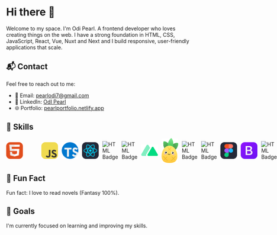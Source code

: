 # Hi there 👋

   Welcome to my space. I'm Odi Pearl. A frontend developer who loves creating things on the web.
   I have a strong foundation in HTML, CSS, JavaScript, React, Vue, Nuxt and Next and I build responsive, user-friendly applications that scale.

## 📬 Contact
Feel free to reach out to me:
- 📧 Email: [pearlodi7@gmail.com](mailto:pearlodi7@gmail.com)
- 💼 LinkedIn: [OdI Pearl](https://www.linkedin.com/in/odipearl/)
- 🌐 Portfolio: [pearlportfolio.netlify.app](https://pearlportfolio.netlify.app/)
  
## 🌟 Skills
<span style="display: flex; align-items: center ">
  <img src="html.svg" alt="HTML Badge" width="45"/>
  <img src="js.svg" alt="HTML Badge" width="45" style="margin-left: 50px; "/>
   <img src="ts.png" alt="HTML Badge" width="45"  style="margin-left: 10px; "/>
   <img src="react.svg" alt="HTML Badge" width="45"  style="margin-left: 10px; "/>
   <img src="vue.svg" alt="HTML Badge" width="45"  style="margin-left: 10px; "/> 
   <img src="next" alt="HTML Badge" width="45"  style="margin-left: 10px; "/>
      <img src="nuxt3d.png" alt="HTML Badge" width="45"  style="margin-left: 10px; "/>
         <img src="pinia.png" alt="HTML Badge" width="45"  style="margin-left: 10px; "/>
            <img src="redux.png" alt="HTML Badge" width="45"  style="margin-left: 10px; "/>
               <img src="elemet-plus.png" alt="HTML Badge" width="45"  style="margin-left: 10px; "/>
                  <img src="figma.svg" alt="HTML Badge" width="45"  style="margin-left: 10px; "/>
                   <img src="bootstrap.svg" alt="HTML Badge" width="45"  style="margin-left: 10px; "/>
                    <img src="tailwind" alt="HTML Badge" width="45"  style="margin-left: 10px; "/>

</span>

##  📓 Fun Fact
Fun fact: I love to read novels (Fantasy 100%).

## 🎯 Goals
I'm currently focused on learning and improving my skills.


